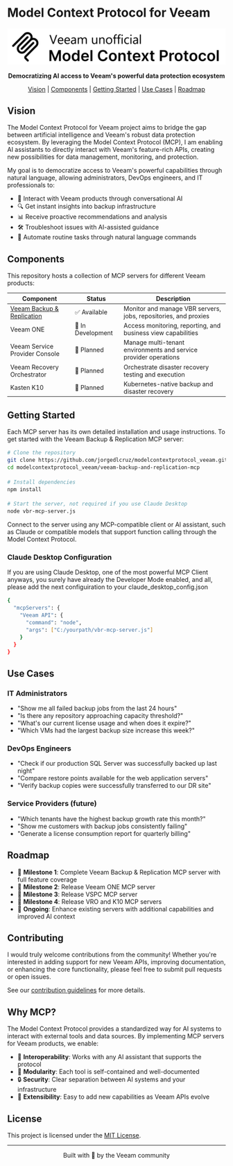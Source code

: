 # Model Context Protocol for Veeam

<p align="center">
  <img src="https://raw.githubusercontent.com/jorgedlcruz/modelcontextprotocol_veeam/refs/heads/main/veeam-backup-and-replication-mcp/assets/vbr-mcp-logo.png" alt="Veeam MCP Server Logo"/>

<p align="center">
  <strong>Democratizing AI access to Veeam's powerful data protection ecosystem</strong>
</p>

<p align="center">
  <a href="#vision">Vision</a> |
  <a href="#components">Components</a> |
  <a href="#getting-started">Getting Started</a> |
  <a href="#use-cases">Use Cases</a> |
  <a href="#roadmap">Roadmap</a>
</p>

## Vision

The Model Context Protocol for Veeam project aims to bridge the gap between artificial intelligence and Veeam's robust data protection ecosystem. By leveraging the Model Context Protocol (MCP), I am enabling AI assistants to directly interact with Veeam's feature-rich APIs, creating new possibilities for data management, monitoring, and protection.

My goal is to democratize access to Veeam's powerful capabilities through natural language, allowing administrators, DevOps engineers, and IT professionals to:

- 💬 Interact with Veeam products through conversational AI
- 🔍 Get instant insights into backup infrastructure
- 📊 Receive proactive recommendations and analysis
- 🛠️ Troubleshoot issues with AI-assisted guidance
- 🤖 Automate routine tasks through natural language commands

## Components

This repository hosts a collection of MCP servers for different Veeam products:

| Component | Status | Description |
|-----------|--------|-------------|
| [Veeam Backup & Replication](./veeam-backup-and-replication-mcp) | ✅ Available | Monitor and manage VBR servers, jobs, repositories, and proxies |
| Veeam ONE | 🚧 In Development | Access monitoring, reporting, and business view capabilities |
| Veeam Service Provider Console | 🔮 Planned | Manage multi-tenant environments and service provider operations |
| Veeam Recovery Orchestrator | 🔮 Planned | Orchestrate disaster recovery testing and execution |
| Kasten K10| 🔮 Planned | Kubernetes-native backup and disaster recovery |

## Getting Started

Each MCP server has its own detailed installation and usage instructions. To get started with the Veeam Backup & Replication MCP server:

```bash
# Clone the repository
git clone https://github.com/jorgedlcruz/modelcontextprotocol_veeam.git
cd modelcontextprotocol_veeam/veeam-backup-and-replication-mcp

# Install dependencies
npm install

# Start the server, not required if you use Claude Desktop
node vbr-mcp-server.js
```

Connect to the server using any MCP-compatible client or AI assistant, such as Claude or compatible models that support function calling through the Model Context Protocol.

### Claude Desktop Configuration

If you are using Claude Desktop, one of the most powerful MCP Client anyways, you surely have already the Developer Mode enabled, and all, please add the next configuiration to your claude_desktop_config.json

```bash
{
  "mcpServers": {
    "Veeam API": {
      "command": "node",
      "args": ["C:/yourpath/vbr-mcp-server.js"]
    }
  }
}
```

## Use Cases

### IT Administrators
- "Show me all failed backup jobs from the last 24 hours"
- "Is there any repository approaching capacity threshold?"
- "What's our current license usage and when does it expire?"
- "Which VMs had the largest backup size increase this week?"

### DevOps Engineers
- "Check if our production SQL Server was successfully backed up last night"
- "Compare restore points available for the web application servers"
- "Verify backup copies were successfully transferred to our DR site"

### Service Providers (future)
- "Which tenants have the highest backup growth rate this month?"
- "Show me customers with backup jobs consistently failing"
- "Generate a license consumption report for quarterly billing"

## Roadmap

- 🚀 **Milestone 1**: Complete Veeam Backup & Replication MCP server with full feature coverage
- 🚀 **Milestone 2**: Release Veeam ONE MCP server
- 🚀 **Milestone 3**: Release VSPC MCP server
- 🚀 **Milestone 4**: Release VRO and K10 MCP servers
- 🚀 **Ongoing**: Enhance existing servers with additional capabilities and improved AI context

## Contributing

I would truly welcome contributions from the community! Whether you're interested in adding support for new Veeam APIs, improving documentation, or enhancing the core functionality, please feel free to submit pull requests or open issues.

See our [contribution guidelines](CONTRIBUTING.md) for more details.

## Why MCP?

The Model Context Protocol provides a standardized way for AI systems to interact with external tools and data sources. By implementing MCP servers for Veeam products, we enable:

- 🔌 **Interoperability**: Works with any AI assistant that supports the protocol
- 🧩 **Modularity**: Each tool is self-contained and well-documented
- 🔒 **Security**: Clear separation between AI systems and your infrastructure
- 🚀 **Extensibility**: Easy to add new capabilities as Veeam APIs evolve

## License

This project is licensed under the [MIT License](LICENSE).

---

<p align="center">
  Built with 💙 by the Veeam community
</p>

